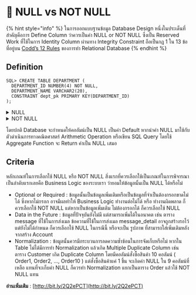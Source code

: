 # 🔴 NULL vs NOT NULL

{% hint style="info" %}
ในการออกแบบฐานข้อมูล Database Design หนึ่งในประเด็นที่สำคัญคือการ Define Column ว่าควรเป็นค่า NULL or NOT NULL ซึ่งเป็น Reserved Work ที่ใช้ในการ Identity Column ผ่านทาง Integrity Constraint ถือเป็นกฎ 1 ใน 13 ข้อ ที่อยู่บน [Codd’s 12 Rules](https://en.wikipedia.org/wiki/Codd's\_12\_rules) ของการทำ Relational Database
{% endhint %}

## **Definition**

```
SQL> CREATE TABLE DEPARTMENT (
  DEPARTMENT_ID NUMBER(4) NOT NULL,
  DEPARTMENT_NAME VARCHAR2(20),
  CONSTRAINT dept_pk PRIMARY KEY(DEPARTMENT_ID)
);
```

<details>

<summary>NULL</summary>

จะหมายถึง ไม่มีค่า ( No Value ) หรือ ไม่ทราบข้อมูล ( Unknown Data ) จะไม่เหมือนกับการใส่ ค่าว่าง ( Empty String ) และการใส่เลขศูนย์ ( Zero Value ) หากทำการกำหนดคอลัมน์เป็น NULL จะเป็นการยอมให้สามารถทำการ Insert Data โดยไม่ต้องใส่ค่าในฟิลด์ เฉพาะคอลัมน์ที่กำหนดเป็น NULL

</details>

<details>

<summary>NOT NULL</summary>

จะหมายถึง ต้องมีค่า ( Define Value ) หรือ ต้องมีข้อมูล ( Define Data ) ก็จะตรงข้ามกับ NULL จะถูกใช้ในคอลัมน์ที่ถูกกำหนดเป็น Primary Key ของ Table หากทำการกำหนดคอลัมน์เป็น NOT NULL จะถูกนำมาใช้ในการสร้าง Condition เพราะมีการ Return ค่าแบบ Boolean ( True or False )

</details>

โดยปกติ Database จะกำหนดให้คอลัมน์เป็น NULL เป็นค่า Default หากนำค่า NULL มาใช้กับตัวดำเนินการทางคณิตศาสตร์ Arithmetic Operation หรือเขียน SQL Query โดยใช้ Aggregate Function จะ Return ค่าเป็น NULL เสมอ

## **Criteria**

หลักเกณฑ์ในการเลือกใช้ NULL หรือ NOT NULL สิ่งแรกที่ควรเลือกใช้เป็นเกณฑ์ในการพิจารณาเป็นลำดับแรกเลยคือ Business Logic ของระบบเรา ว่ายอมให้ข้อมูลนั้นเป็น NULL ได้หรือไม่

* Optional or Required : ข้อมูลนั้นเป็นข้อมูลเพิ่มเติมหรือเป็นข้อมูลที่จำเป็นต้องกรอกขาดไม่ได้ ซึ่งหากไม่กรอก อาจมีผลทำให้ Business Logic ทำงานต่อไม่ได้ หรือ ทำงานผิดพลาด ก็ควรเลือกใช้ NOT NULL แต่หากเป็นข้อมูลเพิ่มเติม ไม่ต้องกรอกได้ ก็ควรเลือกใช้ NULL
* Data in the Future : ข้อมูลที่ปัจจุบันยังไม่มี แต่สามารถเพิ่มได้ในอนาคต เช่น ตาราง message ที่ใช้ในการส่งเมล ข้อความที่ใช้ในการส่งเมล message\_detail อาจถูกสร้างรอไว้ แต่ยังไม่ได้กำหนด ก็ควรเลือกใช้ NULL ในกรณีนี้ หรือจะเป็น รูปภาพ ที่สามารถใส่เพิ่มเติมหลังจากสร้าง Account
* Normalization : ข้อมูลนั้นควรมีกระบวนการลดความซ้ำซ้อนในการจัดเก็บหรือไม่ หากใน Table ไม่ได้มีการทำ Normalization แล้วเกิด Multiple Duplicate Column เช่น ตาราง Customer เกิด Duplicate Column โดยมีคอลัมน์สั่งซื้อสินค้า 10 คอลัมน์ ( Order1, Order2, …, Order10 ) แต่สั่งซื้อสินค้าแค่ 1 ชึ้น จะเกิดค่า NULL ใน 9 คอลัมน์ที่เหลือ แทนที่จะเก็บค่า NULL ก็ควรทำ Normalization แยกเป็นตาราง Order แล้วใช้ NOT NULL แทน

**อ่านเพิ่มเติม** : [http://bit.ly/2Q2ePCT](http://bit.ly/2Q2ePCT)
